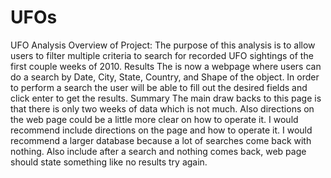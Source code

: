 # UFOs

UFO Analysis
Overview of Project:
The purpose of this analysis is to allow users to filter multiple criteria to search for recorded UFO sightings of the first couple weeks of 2010.
Results
The is now a webpage where users can do a search by Date, City, State, Country, and Shape of the object.  In order to perform a search the user will be able to fill out the desired fields and click enter to get the results.
Summary
The main draw backs to this page is that there is only two weeks of data which is not much.  Also directions on the web page could be a little more clear on how to operate it.  I would recommend include directions on the page and how to operate it.  I would recommend a larger database because a lot of searches come back with nothing. Also include after a search and nothing comes back, web page should state something like no results try again. 
